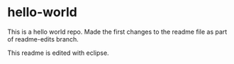 # hello-world
This is a hello world repo.
Made the first changes to the readme file as part of readme-edits branch.

This readme is edited with eclipse.